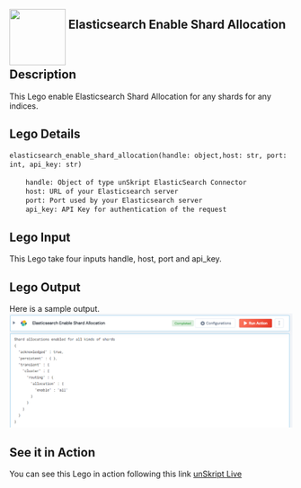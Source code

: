 [<img align="left" src="https://unskript.com/assets/favicon.png" width="100" height="100" style="padding-right: 5px">](https://unskript.com/assets/favicon.png) 
<h2>Elasticsearch Enable Shard Allocation</h2>

<br>

## Description
This Lego enable Elasticsearch Shard Allocation for any shards for any indices.


## Lego Details

    elasticsearch_enable_shard_allocation(handle: object,host: str, port: int, api_key: str)

        handle: Object of type unSkript ElasticSearch Connector
        host: URL of your Elasticsearch server
        port: Port used by your Elasticsearch server
        api_key: API Key for authentication of the request

## Lego Input
This Lego take four inputs handle, host, port and api_key.

## Lego Output
Here is a sample output.
<img src="./1.png">

## See it in Action

You can see this Lego in action following this link [unSkript Live](https://us.app.unskript.io)